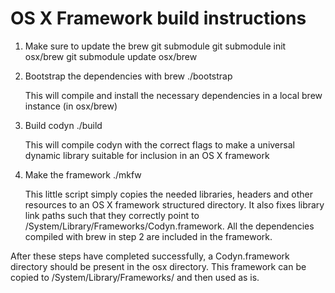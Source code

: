 OS X Framework build instructions
=================================

1. Make sure to update the brew git submodule
   git submodule init osx/brew
   git submodule update osx/brew

2. Bootstrap the dependencies with brew
   ./bootstrap

   This will compile and install the necessary dependencies in a local
   brew instance (in osx/brew)

3. Build codyn
   ./build

   This will compile codyn with the correct flags to make a universal
   dynamic library suitable for inclusion in an OS X framework

4. Make the framework
   ./mkfw

   This little script simply copies the needed libraries, headers and other
   resources to an OS X framework structured directory. It also fixes library
   link paths such that they correctly point to /System/Library/Frameworks/Codyn.framework.
   All the dependencies compiled with brew in step 2 are included in the
   framework.

After these steps have completed successfully, a Codyn.framework directory should
be present in the osx directory. This framework can be copied to
/System/Library/Frameworks/ and then used as is.
